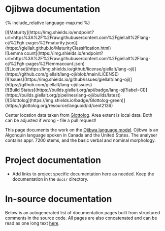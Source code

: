 # Ojibwa documentation

<div class="twocolumn map" markdown="1">

{% include_relative language-map.md %}

<div class="badges" markdown="1">
[![Maturity](https://img.shields.io/endpoint?url=https%3A%2F%2Fraw.githubusercontent.com%2Fgiellalt%2Flang-oji%2Fgh-pages%2Fmaturity.json)](https://giellalt.github.io/MaturityClassification.html) <br/>
![Lemma count](https://img.shields.io/endpoint?url=https%3A%2F%2Fraw.githubusercontent.com%2Fgiellalt%2Flang-oji%2Fgh-pages%2Flemmacount.json) <br/>
[![License](https://img.shields.io/github/license/giellalt/lang-oji)](https://github.com/giellalt/lang-oji/blob/main/LICENSE) <br/>
[![Issues](https://img.shields.io/github/issues/giellalt/lang-oji)](https://github.com/giellalt/lang-oji/issues) <br/>
[![Build Status](https://builds.giellalt.org/api/badge/lang-oji?label=CI)](https://builds.giellalt.org/pipelines/lang-oji/builds/latest) <br/>
[![Glottolog](https://img.shields.io/badge/Glottolog-green)](https://glottolog.org/resource/languoid/id/cent2136)
</div>

Center location data taken from [Glottolog](https://glottolog.org/). Area extent is local data. Both can be adjusted if wrong - file a pull request!

</div>

This page documents the work on the [Ojibwa language model](http://github.com/giellalt/lang-oji). 
Ojibwa is an Algonquin language spoken in Canada and the United States.
The analyser contains appr. 7200 stems, and the basic
verbal and nominal morphology.

# Project documentation

* Add links to project specific documentation here as needed. Keep the documentation in the `docs/` directory.

# In-source documentation

Below is an autogenerated list of documentation pages built from structured comments in the source code. All pages are also concatenated and can be read as one long text [here](oji.md).
